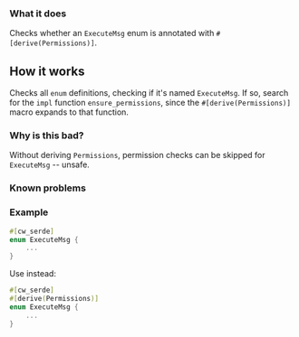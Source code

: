 ### What it does

Checks whether an `ExecuteMsg` enum is annotated with `#[derive(Permissions)]`.

## How it works

Checks all `enum` definitions, checking if it's named `ExecuteMsg`. If so, search for the `impl` function `ensure_permissions`, since the `#[derive(Permissions)]` macro expands to that function.

### Why is this bad?

Without deriving `Permissions`, permission checks can be skipped for `ExecuteMsg` -- unsafe.

### Known problems

### Example

```rust
#[cw_serde]
enum ExecuteMsg {
    ...
}
```

Use instead:

```rust
#[cw_serde]
#[derive(Permissions)]
enum ExecuteMsg {
    ...
}
```
